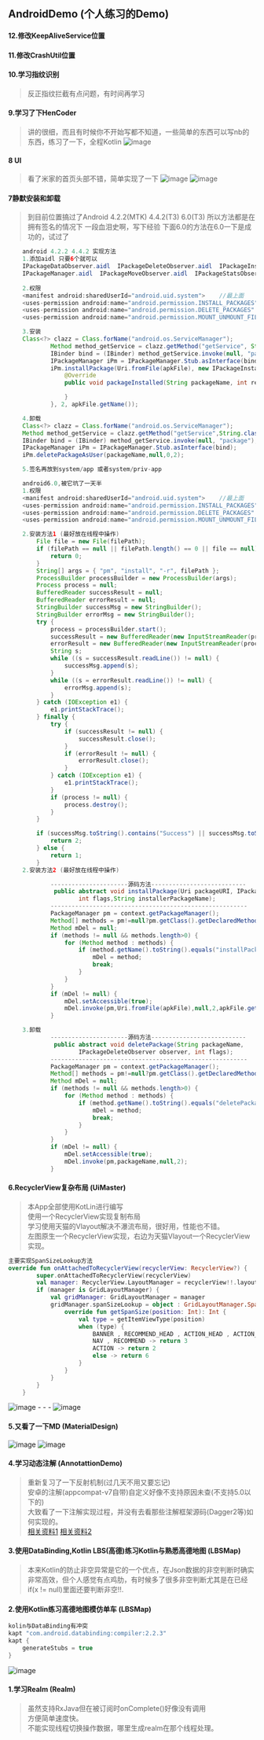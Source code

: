 ## AndroidDemo (个人练习的Demo)#### 12.修改KeepAliveService位置#### 11.修改CrashUtil位置#### 10.学习指纹识别> 反正指纹拦截有点问题，有时间再学习#### 9.学习了下HenCoder> 讲的很细，而且有时候你不开始写都不知道，一些简单的东西可以写nb的东西，练习了一下，全程Kotlin![image](https://github.com/mochixuan/AndroidNote/blob/master/Android-Demo/MaterialDesign/MD-Demo1/img/xmment.gif)#### 8 UI>看了米家的首页头部不错，简单实现了一下
![image](https://github.com/mochixuan/170220AndroidDemo/blob/master/Android-Demo/MaterialDesign/MD-Demo1/img/xiaomi1.gif)![image](https://github.com/mochixuan/170220AndroidDemo/blob/master/Android-Demo/MaterialDesign/MD-Demo1/img/xiaomi2.gif)#### 7静默安装和卸载> 到目前位置搞过了Android 4.2.2(MTK) 4.4.2(T3) 6.0(T3)
> 所以方法都是在拥有签名的情况下
> 一段血泪史啊，写下经验
> 下面6.0的方法在6.0一下是成功的，试过了
``` java	android 4.2.2 4.4.2 实现方法 	1.添加aidl 只要6个就可以	IPackageDataObserver.aidl  IPackageDeleteObserver.aidl  IPackageInstallObserver.aidl	IPackageManager.aidl  IPackageMoveObserver.aidl  IPackageStatsObserver.aidl		2.权限	<manifest android:sharedUserId="android.uid.system">	//最上面	<uses-permission android:name="android.permission.INSTALL_PACKAGES" />    <uses-permission android:name="android.permission.DELETE_PACKAGES" />    <uses-permission android:name="android.permission.MOUNT_UNMOUNT_FILESYSTEMS" />	3.安装	Class<?> clazz = Class.forName("android.os.ServiceManager");            Method method_getService = clazz.getMethod("getService", String.class);            IBinder bind = (IBinder) method_getService.invoke(null, "package");            IPackageManager iPm = IPackageManager.Stub.asInterface(bind);            iPm.installPackage(Uri.fromFile(apkFile), new IPackageInstallObserver.Stub(){                @Override                public void packageInstalled(String packageName, int returnCode) throws RemoteException {                }            }, 2, apkFile.getName());	4.卸载	Class<?> clazz = Class.forName("android.os.ServiceManager");    Method method_getService = clazz.getMethod("getService",String.class);    IBinder bind = (IBinder) method_getService.invoke(null, "package");    IPackageManager iPm = IPackageManager.Stub.asInterface(bind);    iPm.deletePackageAsUser(packageName,null,0,2);	5.签名再放到system/app 或者system/priv-app``````java	android6.0,被它坑了一天半	1.权限	<manifest android:sharedUserId="android.uid.system">	//最上面	<uses-permission android:name="android.permission.INSTALL_PACKAGES" />    <uses-permission android:name="android.permission.DELETE_PACKAGES" />    <uses-permission android:name="android.permission.MOUNT_UNMOUNT_FILESYSTEMS" />	2.安装方法1 (最好放在线程中操作)		File file = new File(filePath);        if (filePath == null || filePath.length() == 0 || file == null) {            return 0;        }        String[] args = { "pm", "install", "-r", filePath };        ProcessBuilder processBuilder = new ProcessBuilder(args);        Process process = null;        BufferedReader successResult = null;        BufferedReader errorResult = null;        StringBuilder successMsg = new StringBuilder();        StringBuilder errorMsg = new StringBuilder();        try {            process = processBuilder.start();            successResult = new BufferedReader(new InputStreamReader(process.getInputStream()));            errorResult = new BufferedReader(new InputStreamReader(process.getErrorStream()));            String s;            while ((s = successResult.readLine()) != null) {                successMsg.append(s);            }            while ((s = errorResult.readLine()) != null) {                errorMsg.append(s);            }        } catch (IOException e1) {            e1.printStackTrace();        } finally {            try {                if (successResult != null) {                    successResult.close();                }                if (errorResult != null) {                    errorResult.close();                }            } catch (IOException e1) {                e1.printStackTrace();            }            if (process != null) {                process.destroy();            }        }        if (successMsg.toString().contains("Success") || successMsg.toString().contains("success")) {            return 2;        } else {            return 1;        }	2.安装方法2 (最好放在线程中操作)			----------------------源码方法---------------------------			 public abstract void installPackage(Uri packageURI, IPackageInstallObserver observer, 					int flags,String installerPackageName);			--------------------------------------------------------			PackageManager pm = context.getPackageManager();            Method[] methods = pm!=null?pm.getClass().getDeclaredMethods():null;            Method mDel = null;            if (methods != null && methods.length>0) {                for (Method method : methods) {                    if (method.getName().toString().equals("installPackage")) {                        mDel = method;						break;                    }                }            }            if (mDel != null) {                mDel.setAccessible(true);                mDel.invoke(pm,Uri.fromFile(apkFile),null,2,apkFile.getName);            }	3.卸载			----------------------源码方法---------------------------			 public abstract void deletePackage(String packageName, 					IPackageDeleteObserver observer, int flags);			--------------------------------------------------------			PackageManager pm = context.getPackageManager();            Method[] methods = pm!=null?pm.getClass().getDeclaredMethods():null;            Method mDel = null;            if (methods != null && methods.length>0) {                for (Method method : methods) {                    if (method.getName().toString().equals("deletePackage")) {                        mDel = method;                        break;                    }                }            }            if (mDel != null) {                mDel.setAccessible(true);                mDel.invoke(pm,packageName,null,2);            }```#### 6.RecyclerView复杂布局 (UiMaster)> 本App全部使用KotLin进行编写<br/>> 使用一个RecyclerView实现复制布局 <br/>> 学习使用天猫的Vlayout解决不瀑流布局，很好用，性能也不错。 <br/>> 左图原生一个RecyclerView实现，右边为天猫Vlayout一个RecyclerView实现。<br/>```kotlin主要实现SpanSizeLookup方法override fun onAttachedToRecyclerView(recyclerView: RecyclerView?) {        super.onAttachedToRecyclerView(recyclerView)        val manager: RecyclerView.LayoutManager = recyclerView!!.layoutManager        if (manager is GridLayoutManager) {            val gridManager: GridLayoutManager = manager            gridManager.spanSizeLookup = object : GridLayoutManager.SpanSizeLookup() {                override fun getSpanSize(position: Int): Int {                    val type = getItemViewType(position)                    when (type) {                        BANNER , RECOMMEND_HEAD , ACTION_HEAD , ACTION_HEAD , LIST_HEAD , LIST-> return 6                        NAV , RECOMMEND -> return 3                        ACTION -> return 2                        else -> return 6                    }                }            }        }    }```![image](https://github.com/mochixuan/170220AndroidDemo/blob/master/Android-Demo/UiMaster/img/img1.jpg)	- - - ![image](https://github.com/mochixuan/170220AndroidDemo/blob/master/Android-Demo/UiMaster/img/img2.jpg)#### 5.又看了一下MD	(MaterialDesign)![image](https://github.com/mochixuan/170220AndroidDemo/blob/master/Android-Demo/MaterialDesign/MDMaster/img/img1.jpg)![image](https://github.com/mochixuan/170220AndroidDemo/blob/master/Android-Demo/MaterialDesign/MDMaster/img/img2.jpg)#### 4.学习动态注解	(AnnotattionDemo)> 重新复习了一下反射机制(过几天不用又要忘记) <br/>> 安卓的注解(appcompat-v7自带)自定义好像不支持原因未查(不支持5.0以下的) <br/>> 大致看了一下注解实现过程，并没有去看那些注解框架源码(Dagger2等)如何实现的。<br/>> [相关资料1](http://blog.csdn.net/wzgiceman/article/details/53483665)	 [相关资料2](http://www.cnblogs.com/whoislcj/category/845938.html)####  3.使用DataBinding,Kotlin LBS(高德)练习Kotlin与熟悉高德地图	(LBSMap) > 本来Kotlin的防止非空异常是它的一个优点，在Json数据的非空判断时确实非常高效，但个人感觉有点鸡肋，有时候多了很多非空判断尤其是在已经if(x != null)里面还要判断非空!!.####  2.使用Kotlin练习高德地图模仿单车	(LBSMap)``` javakolin与DataBinding有冲突  kapt "com.android.databinding:compiler:2.2.3"kapt {	generateStubs = true}```![image](https://github.com/mochixuan/170220AndroidDemo/blob/master/Android-Demo/LBSMap/GaodeMaster/img/img1.jpg)#### 1.学习Realm	(Realm)> 虽然支持RxJava但在被订阅时onComplete()好像没有调用 <br/>> 方便简单速度快。<br/>> 不能实现线程切换操作数据，哪里生成realm在那个线程处理。<br/>